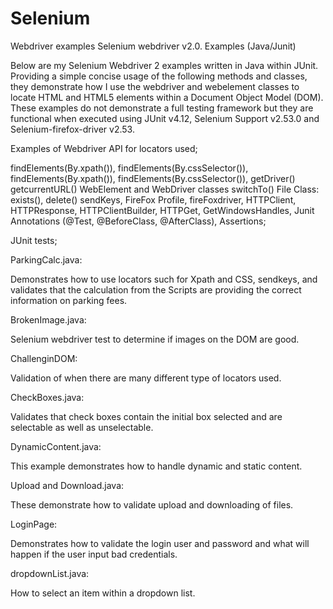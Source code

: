 # Selenium
Webdriver examples
Selenium webdriver v2.0. 
Examples (Java/Junit)

Below are my Selenium Webdriver 2 examples written in Java within JUnit.  Providing a simple concise usage of the following methods and classes, they demonstrate how I use the  webdriver and webelement classes to locate HTML and HTML5 elements within a Document Object Model (DOM).  These examples do not demonstrate a full testing framework but they are functional when executed using JUnit v4.12, Selenium Support v2.53.0 and Selenium-firefox-driver v2.53.

Examples of Webdriver API for locators used;

findElements(By.xpath(<xpath>)), 
findElements(By.cssSelector(<cssSelector >)), 
findElements(By.xpath(<xpath>)), 
findElements(By.cssSelector(<cssSelector >)), 
getDriver()
getcurrentURL()
WebElement and WebDriver classes
switchTo()
File Class:  exists(), delete()
sendKeys, 
FireFox Profile, 
fireFoxdriver, 
HTTPClient,
 HTTPResponse, 
HTTPClientBuilder, 
HTTPGet, 
GetWindowsHandles, 
Junit Annotations (@Test, @BeforeClass, @AfterClass), 
Assertions; 


JUnit tests;

ParkingCalc.java:

Demonstrates how to use locators such for Xpath and CSS, sendkeys, and validates that the calculation from the Scripts are providing the correct information on parking fees.

BrokenImage.java:

Selenium webdriver test to determine if images on the DOM are good.

ChallenginDOM:

Validation of when there are many different type of locators used.

CheckBoxes.java:

Validates that check boxes contain the initial box selected and are selectable as well as unselectable.

DynamicContent.java:

This example demonstrates how to handle dynamic and static content.

Upload and Download.java:

These demonstrate how to validate upload and downloading of files.

LoginPage:

Demonstrates how to validate the login user and password and what will happen if the user input bad credentials.

dropdownList.java:

How to select an item within a dropdown list.




